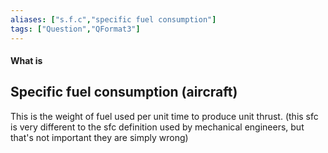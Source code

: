 ```yaml
---
aliases: ["s.f.c","specific fuel consumption"]
tags: ["Question","QFormat3"]
---
```


#### What is
## Specific fuel consumption (aircraft)
This is the weight of fuel used per unit time to produce unit thrust. (this sfc is very different to the sfc definition used by mechanical engineers, but that's not important they are simply wrong)
